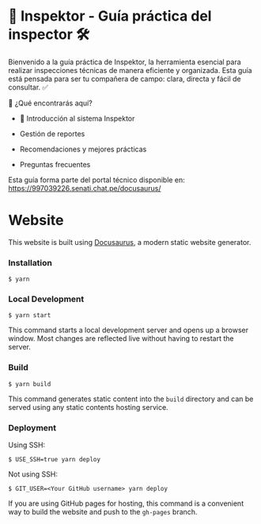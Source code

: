 # 🐄 Inspektor - Guía práctica del inspector 🛠️

Bienvenido a la guía práctica de Inspektor, la herramienta esencial para realizar inspecciones técnicas de manera eficiente y organizada. Esta guía está pensada para ser tu compañera de campo: clara, directa y fácil de consultar. ✅

📘 ¿Qué encontrarás aquí?
- 🚀 Introducción al sistema Inspektor

- Gestión de reportes
- Recomendaciones y mejores prácticas
- Preguntas frecuentes

Esta guía forma parte del portal técnico disponible en: https://997039226.senati.chat.pe/docusaurus/


# Website

This website is built using [Docusaurus](https://docusaurus.io/), a modern static website generator.

### Installation

```
$ yarn
```

### Local Development

```
$ yarn start
```

This command starts a local development server and opens up a browser window. Most changes are reflected live without having to restart the server.

### Build

```
$ yarn build
```

This command generates static content into the `build` directory and can be served using any static contents hosting service.

### Deployment

Using SSH:

```
$ USE_SSH=true yarn deploy
```

Not using SSH:

```
$ GIT_USER=<Your GitHub username> yarn deploy
```

If you are using GitHub pages for hosting, this command is a convenient way to build the website and push to the `gh-pages` branch.
